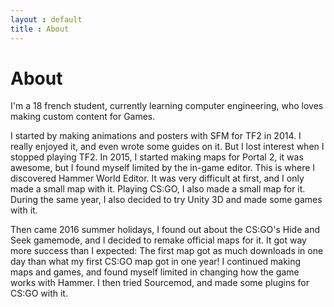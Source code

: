 ```yaml
---
layout : default
title : About
---
```


# About

I'm a 18 french student, currently learning computer engineering, who loves making custom content for Games.

I started by making animations and posters with SFM for TF2 in 2014. I really enjoyed it, and even wrote some guides on it. But I lost interest when I stopped playing TF2.
In 2015, I started making maps for Portal 2, it was awesome, but I found myself limited by the in-game editor. This is where I discovered Hammer World Editor. It was very difficult at first, and I only made a small map with it. Playing CS:GO, I also made a small map for it.
During the same year, I also decided to try Unity 3D and made some games with it.

Then came 2016 summer holidays, I found out about the CS:GO's Hide and Seek gamemode, and I decided to remake official maps for it. It got way more success than I expected: The first map got as much downloads in one day than what my first CS:GO map got in one year!
I continued making maps and games, and found myself limited in changing how the game works with Hammer. I then tried Sourcemod, and made some plugins for CS:GO with it. 
